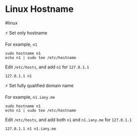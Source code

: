 # Linux Hostname

#linux

⚡ Set only hostname

For example, `n1`

```
sudo hostname n1
echo n1 | sudo tee /etc/hostname
```

Edit `/etc/hosts`, and add `n1` for `127.0.1.1`

```
127.0.1.1 n1
```

⚡ Set fully qualified domain name 

For example, `n1.iany.me`

```
sudo hostname n1
echo n1 | sudo tee /etc/hostname
```

Edit `/etc/hosts`, and add both `n1` and `n1.iany.me` for `127.0.1.1`

```
127.0.1.1 n1 n1.iany.me
```
